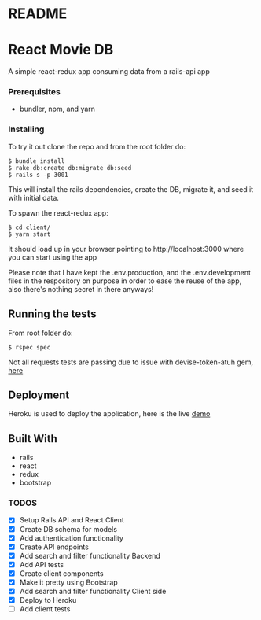 # README

# React Movie DB

A simple react-redux app consuming data from a rails-api app

### Prerequisites

- bundler, npm, and yarn

### Installing


To try it out clone the repo and from the root folder do:

```
$ bundle install
$ rake db:create db:migrate db:seed
$ rails s -p 3001
```

This will install the rails dependencies, create the DB, migrate it, and seed it with initial data.

To spawn the react-redux app:

```
$ cd client/
$ yarn start
```

It should load up in your browser pointing to http://localhost:3000 where you can start using the app

Please note that I have kept the .env.production, and the .env.development files in the respository on purpose in order to ease the reuse of the app, also there's nothing secret in there anyways!

## Running the tests

From root folder do:

```
$ rspec spec
```

Not all requests tests are passing due to issue with devise-token-atuh gem, [here](https://github.com/rails/rails/issues/25183)

## Deployment

Heroku is used to deploy the application, here is the live [demo](https://menisy-rmdb.herokuapp.com)

## Built With

* rails
* react
* redux
* bootstrap


### TODOS

- [x] Setup Rails API and React Client
- [x] Create DB schema for models
- [x] Add authentication functionality
- [x] Create API endpoints
- [x] Add search and filter functionality Backend
- [x] Add API tests
- [x] Create client components
- [x] Make it pretty using Bootstrap
- [x] Add search and filter functionality Client side
- [x] Deploy to Heroku
- [ ] Add client tests
